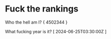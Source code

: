 # Fuck the rankings

Who the hell am I?
{ 4502344 }

What fucking year is it?
[ 2024-06-25T03:30:00Z ]
